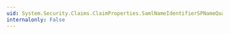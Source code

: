 ```yaml
---
uid: System.Security.Claims.ClaimProperties.SamlNameIdentifierSPNameQualifier
internalonly: False
---
```

